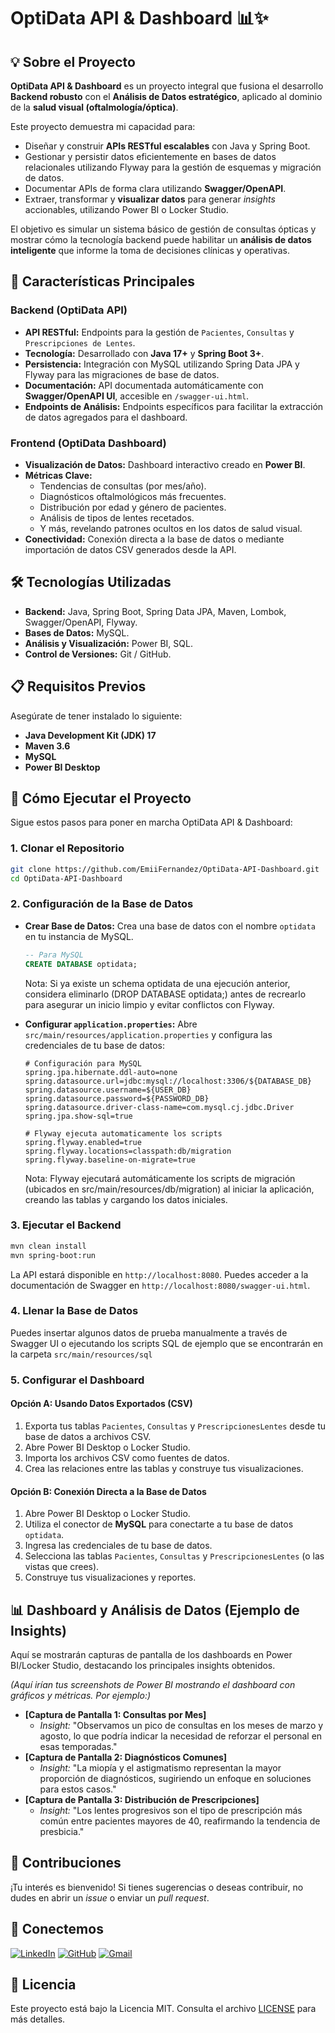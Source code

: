 # OptiData API & Dashboard 📊✨

## 💡 Sobre el Proyecto

**OptiData API & Dashboard** es un proyecto integral que fusiona el desarrollo **Backend robusto** con el **Análisis de Datos estratégico**, aplicado al dominio de la **salud visual (oftalmología/óptica)**.

Este proyecto demuestra mi capacidad para:

  * Diseñar y construir **APIs RESTful escalables** con Java y Spring Boot.
  * Gestionar y persistir datos eficientemente en bases de datos relacionales utilizando Flyway para la gestión de esquemas y migración de datos.
  * Documentar APIs de forma clara utilizando **Swagger/OpenAPI**.
  * Extraer, transformar y **visualizar datos** para generar *insights* accionables, utilizando Power BI o Locker Studio.

El objetivo es simular un sistema básico de gestión de consultas ópticas y mostrar cómo la tecnología backend puede habilitar un **análisis de datos inteligente** que informe la toma de decisiones clínicas y operativas.

## 🚀 Características Principales

### Backend (OptiData API)

  * **API RESTful:** Endpoints para la gestión de `Pacientes`, `Consultas` y `Prescripciones de Lentes`.
  * **Tecnología:** Desarrollado con **Java 17+** y **Spring Boot 3+**.
  * **Persistencia:** Integración con MySQL utilizando Spring Data JPA y Flyway para las migraciones de base de datos.
  * **Documentación:** API documentada automáticamente con **Swagger/OpenAPI UI**, accesible en `/swagger-ui.html`.
  * **Endpoints de Análisis:** Endpoints específicos para facilitar la extracción de datos agregados para el dashboard.

### Frontend (OptiData Dashboard)

  * **Visualización de Datos:** Dashboard interactivo creado en **Power BI**.
  * **Métricas Clave:**
      * Tendencias de consultas (por mes/año).
      * Diagnósticos oftalmológicos más frecuentes.
      * Distribución por edad y género de pacientes.
      * Análisis de tipos de lentes recetados.
      * Y más, revelando patrones ocultos en los datos de salud visual.
  * **Conectividad:** Conexión directa a la base de datos o mediante importación de datos CSV generados desde la API.

## 🛠️ Tecnologías Utilizadas

  * **Backend:** Java, Spring Boot, Spring Data JPA, Maven, Lombok, Swagger/OpenAPI, Flyway.
  * **Bases de Datos:** MySQL.
  * **Análisis y Visualización:** Power BI, SQL.
  * **Control de Versiones:** Git / GitHub.

## 📋 Requisitos Previos

Asegúrate de tener instalado lo siguiente:

  * **Java Development Kit (JDK) 17**
  * **Maven 3.6**
  * **MySQL**
  * **Power BI Desktop**

## 🚀 Cómo Ejecutar el Proyecto

Sigue estos pasos para poner en marcha OptiData API & Dashboard:

### 1\. Clonar el Repositorio

```bash
git clone https://github.com/EmiiFernandez/OptiData-API-Dashboard.git
cd OptiData-API-Dashboard
```

### 2\. Configuración de la Base de Datos

  * **Crear Base de Datos:**
    Crea una base de datos con el nombre `optidata` en tu instancia de MySQL.

    ```sql
    -- Para MySQL
    CREATE DATABASE optidata;
    ```

    Nota: Si ya existe un schema optidata de una ejecución anterior, considera eliminarlo (DROP DATABASE optidata;) antes de recrearlo para asegurar un inicio limpio y evitar conflictos con Flyway.

  * **Configurar `application.properties`:**
    Abre `src/main/resources/application.properties` y configura las credenciales de tu base de datos:

    ```properties
    # Configuración para MySQL
    spring.jpa.hibernate.ddl-auto=none
    spring.datasource.url=jdbc:mysql://localhost:3306/${DATABASE_DB}
    spring.datasource.username=${USER_DB}
    spring.datasource.password=${PASSWORD_DB}
    spring.datasource.driver-class-name=com.mysql.cj.jdbc.Driver
    spring.jpa.show-sql=true
    
    # Flyway ejecuta automaticamente los scripts
    spring.flyway.enabled=true
    spring.flyway.locations=classpath:db/migration
    spring.flyway.baseline-on-migrate=true
    ```

    Nota: Flyway ejecutará automáticamente los scripts de migración (ubicados en src/main/resources/db/migration) al iniciar la aplicación, creando las tablas y cargando los datos iniciales.

### 3\. Ejecutar el Backend

```bash
mvn clean install
mvn spring-boot:run
```

La API estará disponible en `http://localhost:8080`.
Puedes acceder a la documentación de Swagger en `http://localhost:8080/swagger-ui.html`.

### 4\. Llenar la Base de Datos

Puedes insertar algunos datos de prueba manualmente a través de Swagger UI o ejecutando los scripts SQL de ejemplo que se encontrarán en la carpeta `src/main/resources/sql` 

### 5\. Configurar el Dashboard

#### **Opción A: Usando Datos Exportados (CSV)**

1.  Exporta tus tablas `Pacientes`, `Consultas` y `PrescripcionesLentes` desde tu base de datos a archivos CSV.
2.  Abre Power BI Desktop o Locker Studio.
3.  Importa los archivos CSV como fuentes de datos.
4.  Crea las relaciones entre las tablas y construye tus visualizaciones.

#### **Opción B: Conexión Directa a la Base de Datos**

1.  Abre Power BI Desktop o Locker Studio.
2.  Utiliza el conector de **MySQL** para conectarte a tu base de datos `optidata`.
3.  Ingresa las credenciales de tu base de datos.
4.  Selecciona las tablas `Pacientes`, `Consultas` y `PrescripcionesLentes` (o las vistas que crees).
5.  Construye tus visualizaciones y reportes.

## 📊 Dashboard y Análisis de Datos (Ejemplo de Insights)

Aquí se mostrarán capturas de pantalla de los dashboards en Power BI/Locker Studio, destacando los principales insights obtenidos.

*(Aquí irían tus screenshots de Power BI mostrando el dashboard con gráficos y métricas. Por ejemplo:)*

  * **[Captura de Pantalla 1: Consultas por Mes]**
      * *Insight:* "Observamos un pico de consultas en los meses de marzo y agosto, lo que podría indicar la necesidad de reforzar el personal en esas temporadas."
  * **[Captura de Pantalla 2: Diagnósticos Comunes]**
      * *Insight:* "La miopía y el astigmatismo representan la mayor proporción de diagnósticos, sugiriendo un enfoque en soluciones para estos casos."
  * **[Captura de Pantalla 3: Distribución de Prescripciones]**
      * *Insight:* "Los lentes progresivos son el tipo de prescripción más común entre pacientes mayores de 40, reafirmando la tendencia de presbicia."

## 🤝 Contribuciones

¡Tu interés es bienvenido\! Si tienes sugerencias o deseas contribuir, no dudes en abrir un *issue* o enviar un *pull request*.

## 🔗 Conectemos

[![LinkedIn](https://img.shields.io/badge/LinkedIn-0A66C2?style=for-the-badge&logo=linkedin&logoColor=white)](https://www.linkedin.com/in/emiliafernandez)
[![GitHub](https://img.shields.io/badge/GitHub-171515?style=for-the-badge&logo=github&logoColor=white)](https://github.com/EmiiFernandez)
[![Gmail](https://img.shields.io/badge/Gmail-D14836?style=for-the-badge&logo=gmail&logoColor=white)](mailto:e.fernandezmurgia@gmail.com)

## 📜 Licencia

Este proyecto está bajo la Licencia MIT. Consulta el archivo [LICENSE](https://www.google.com/search?q=LICENSE) para más detalles.
